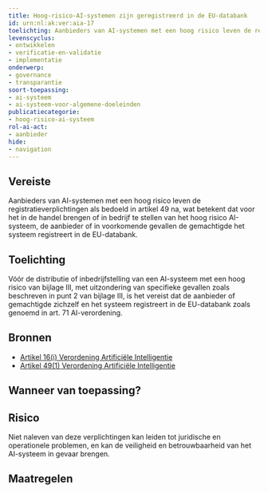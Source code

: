 ```yaml
---
title: Hoog-risico-AI-systemen zijn geregistreerd in de EU-databank
id: urn:nl:ak:ver:aia-17
toelichting: Aanbieders van AI-systemen met een hoog risico leven de registratieverplichtingen als bedoeld in artikel 49 na, wat betekent dat voor het in de handel brengen of in bedrijf te stellen van het hoog risico AI-systeem, de aanbieder of in voorkomende gevallen de gemachtigde het systeem registreert in de EU-databank. 
levenscyclus:
- ontwikkelen
- verificatie-en-validatie
- implementatie
onderwerp:
- governance
- transparantie
soort-toepassing:
- ai-systeem
- ai-systeem-voor-algemene-doeleinden
publicatiecategorie:
- hoog-risico-ai-systeem
rol-ai-act:
- aanbieder
hide:
- navigation
---
```


<!-- tags -->
## Vereiste

Aanbieders van AI-systemen met een hoog risico leven de registratieverplichtingen als bedoeld in artikel 49 na, wat betekent dat voor het in de handel brengen of in bedrijf te stellen van het hoog risico AI-systeem, de aanbieder of in voorkomende gevallen de gemachtigde het systeem registreert in de EU-databank.


## Toelichting

Vóór de distributie of inbedrijfstelling van een AI-systeem met een hoog risico van bijlage III, met uitzondering van specifieke gevallen zoals beschreven in punt 2 van bijlage III, is het vereist dat de aanbieder of gemachtigde zichzelf en het systeem registreert in de EU-databank zoals genoemd in art.
71 AI-verordening.

## Bronnen

- [Artikel 16(i) Verordening Artificiële Intelligentie](https://eur-lex.europa.eu/legal-content/NL/TXT/HTML/?uri=OJ:L_202401689#d1e3823-1-1)
- [Artikel 49(1) Verordening Artificiële Intelligentie](https://eur-lex.europa.eu/legal-content/NL/TXT/HTML/?uri=OJ:L_202401689#d1e5358-1-1)

## Wanneer van toepassing? 
<!-- tags-ai-act -->


## Risico

Niet naleven van deze verplichtingen kan leiden tot juridische en operationele problemen, en kan de veiligheid en betrouwbaarheid van het AI-systeem in gevaar brengen.


## Maatregelen

<!-- list_maatregelen vereiste/aia-17-registratieverplichtingen no-search no-onderwerp no-rol no-levenscyclus -->
